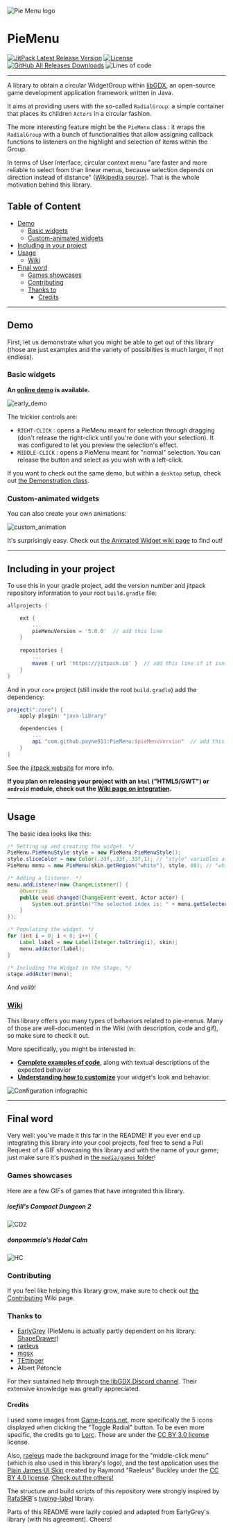 ![Pie Menu logo](pie_menu_logo.png "Pie Menu library logo")

# PieMenu
[![JitPack Latest Release Version](https://jitpack.io/v/payne911/PieMenu.svg)](https://jitpack.io/#payne911/PieMenu)
[![License](https://img.shields.io/badge/License-MIT-yellow.svg)](https://github.com/payne911/PieMenu/blob/master/LICENSE)
[![GitHub All Releases Downloads](https://img.shields.io/github/downloads/payne911/PieMenu/total?logo=github)](https://github.com/payne911/PieMenu/releases)
![Lines of code](https://img.shields.io/tokei/lines/github/payne911/PieMenu?cacheSeconds=2000000&label=LOC)

---

A library to obtain a circular WidgetGroup within [libGDX](https://libgdx.badlogicgames.com/), an open-source game development application framework written in Java.

It aims at providing users with the so-called `RadialGroup`: a simple container that places its children `Actors` in a circular fashion.

The more interesting feature might be the `PieMenu` class : it wraps the `RadialGroup` with a bunch of functionalities that allow assigning callback functions to listeners on the highlight and selection of items within the Group.

In terms of User Interface, circular context menu "are faster and more reliable to select from than linear menus, because selection depends on direction instead of distance" ([Wikipedia source](https://en.wikipedia.org/wiki/Pie_menu#Comparison_with_other_interaction_techniques)). That is the whole motivation behind this library.

## Table of Content
* [Demo](#demo)
  * [Basic widgets](#basic-widgets)
  * [Custom-animated widgets](#custom-animated-widgets)
* [Including in your project](#including-in-your-project)
* [Usage](#usage)
  * [Wiki](#wiki)
* [Final word](#final-word)
  * [Games showcases](#games-showcases)
  * [Contributing](#contributing)
  * [Thanks to](#thanks-to)
    * [Credits](#credits)

---

## Demo
First, let us demonstrate what you might be able to get out of this library (those are just examples and the variety of possiblities is much larger, if not endless).

### Basic widgets
**An [online demo](https://payne911.github.io/PieMenu/) is available.**

![early_demo](media/early_demo.gif)

The trickier controls are:
* ``RIGHT-CLICK`` : opens a PieMenu meant for selection through dragging (don't release the right-click until you're done with your selection). It was configured to let you preview the selection's effect.
* ``MIDDLE-CLICK`` : opens a PieMenu meant for "normal" selection. You can release the button and select as you wish with a left-click.

If you want to check out the same demo, but within a `desktop` setup, check out [the Demonstration class](src/test/java/com/payne/games/piemenu/testMenu/otherTests/Demonstration.java). 

### Custom-animated widgets
You can also create your own animations:

![custom_animation](media/custom_animation.gif)

It's surprisingly easy. Check out [the Animated Widget wiki page](https://github.com/payne911/PieMenu/wiki/Animated-widget/) to find out!

---

## Including in your project
To use this in your gradle project, add the version number and jitpack repository information to your root `build.gradle` file:

```groovy
allprojects {

    ext {
        ...
        pieMenuVersion = '5.0.0'  // add this line
    }
    
    repositories {
        ...
        maven { url 'https://jitpack.io' }  // add this line if it isn't there
    }
}
```

And  in your `core` project (still inside the root `build.gradle`) add the dependency:

```groovy
project(":core") {
    apply plugin: "java-library"

    dependencies {
        ...
        api "com.github.payne911:PieMenu:$pieMenuVersion"  // add this line
    }
}
```

See the [jitpack website](https://jitpack.io/#payne911/PieMenu) for more info.

**If you plan on releasing your project with an `html` ("HTML5/GWT") or `android` module, check out the [Wiki page on integration](https://github.com/payne911/PieMenu/wiki/Integrating-this-library).**

---

## Usage
The basic idea looks like this:

```java
/* Setting up and creating the widget. */
PieMenu.PieMenuStyle style = new PieMenu.PieMenuStyle();
style.sliceColor = new Color(.33f,.33f,.33f,1); // "style" variables affect the way the widget looks
PieMenu menu = new PieMenu(skin.getRegion("white"), style, 80); // "white" would be a 1x1 white pixel

/* Adding a listener. */
menu.addListener(new ChangeListener() {
    @Override
    public void changed(ChangeEvent event, Actor actor) {
        System.out.println("The selected index is: " + menu.getSelectedIndex());
    }
});

/* Populating the widget. */
for (int i = 0; i < 8; i++) {
    Label label = new Label(Integer.toString(i), skin);
    menu.addActor(label);
}

/* Including the Widget in the Stage. */
stage.addActor(menu);
```

And *voilà*!

### [Wiki](https://github.com/payne911/PieMenu/wiki)
This library offers you many types of behaviors related to pie-menus. Many of those are well-documented in the Wiki (with description, code and gif), so make sure to check it out.

More specifically, you might be interested in:
* **[Complete examples of code](https://github.com/payne911/PieMenu/wiki/Examples)**, along with textual descriptions of the expected behavior
* **[Understanding how to customize](https://github.com/payne911/PieMenu/wiki/Customizing-the-widget)** your widget's look and behavior.

![Configuration infographic](media/style_infographic.png "Explaining the configurations in an image")

---

## Final word
Very well: you've made it this far in the README! If you ever end up integrating this library into your cool projects, feel free to send a Pull Request of a GIF showcasing this library and with the name of your game; just make sure it's pushed in [the ``media/games`` folder](https://github.com/payne911/PieMenu/tree/master/media/games)!

### Games showcases
Here are a few GIFs of games that have integrated this library.

##### icefill's Compact Dungeon 2
![CD2](media/games/CompactDungeon2_icefill.gif)

##### donpommelo's Hadal Calm
![HC](media/games/HadalCalm_donpommelo.gif)


### Contributing
If you feel like helping this library grow, make sure to check out [the Contributing](https://github.com/payne911/PieMenu/wiki/Contributing) Wiki page.

### Thanks to
* [EarlyGrey](https://github.com/earlygrey) (PieMenu is actually partly dependent on his library: [ShapeDrawer](https://github.com/earlygrey/shapedrawer))
* [raeleus](https://github.com/raeleus)
* [mgsx](https://github.com/mgsx-dev)
* [TEttinger](https://github.com/tommyettinger)
* Albert Pétoncle

For their sustained help through [the libGDX Discord channel](https://discord.gg/6pgDK9F). Their extensive knowledge was greatly appreciated.

#### Credits
I used some images from [Game-Icons.net](https://game-icons.net/), more specifically the 5 icons displayed when clicking the "Toggle Radial" button. To be even more specific, the credits go to [Lorc](http://lorcblog.blogspot.com/). Those are under the [CC BY 3.0 license](https://creativecommons.org/licenses/by/3.0/) license.

Also, [raeleus](https://github.com/raeleus) made the background image for the "middle-click menu" (which is also used in this library's logo), and the test application uses the [Plain James UI Skin](https://github.com/raeleus/Plain-James-UI) created by Raymond "Raeleus" Buckley under the [CC BY 4.0 license](https://creativecommons.org/licenses/by/4.0/). [Check out the others!](https://ray3k.wordpress.com/artwork/)

The structure and build scripts of this repository were strongly inspired by [RafaSKB](https://github.com/rafaskb)'s [typing-label](https://github.com/rafaskb/typing-label) library.

Parts of this README were lazily copied and adapted from EarlyGrey's library (with his agreement). Cheers!
